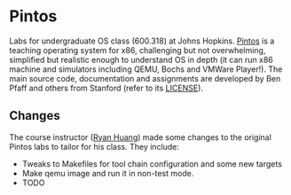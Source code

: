 # Pintos
Labs for undergraduate OS class (600.318) at Johns Hopkins. [Pintos](http://pintos-os.org) 
is a teaching operating system for x86, challenging but not overwhelming, simplified 
but realistic enough to understand OS in depth (it can run x86 machine and simulators 
including QEMU, Bochs and VMWare Player!). The main source code, documentation and assignments 
are developed by Ben Pfaff and others from Stanford (refer to its [LICENSE](./LICENSE)).

## Changes
The course instructor ([Ryan Huang](huang@cs.jhu.edu)) made some changes to the original
Pintos labs to tailor for his class. They include:
* Tweaks to Makefiles for tool chain configuration and some new targets
* Make qemu image and run it in non-test mode.
* TODO
